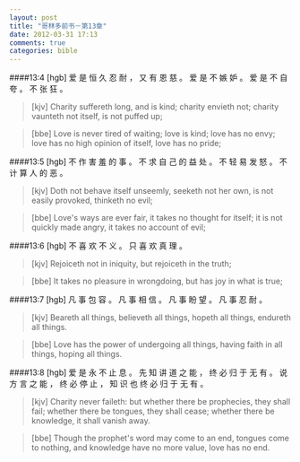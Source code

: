 ```yaml
---
layout: post
title: "哥林多前书－第13章"
date: 2012-03-31 17:13
comments: true
categories: bible
---
```

####13:4	[hgb] 	爱 是 恒 久 忍 耐 ， 又 有 恩 慈 。 爱 是 不 嫉 妒 。 爱 是 不 自 夸 。 不 张 狂 。
>[kjv] 	Charity suffereth long, and is kind; charity envieth not; charity vaunteth not itself, is not puffed up;

>[bbe] 	Love is never tired of waiting; love is kind; love has no envy; love has no high opinion of itself, love has no pride;

####13:5	[hgb] 	不 作 害 羞 的 事 。 不 求 自 己 的 益 处 。 不 轻 易 发 怒 。 不 计 算 人 的 恶 。

>[kjv] 	Doth not behave itself unseemly, seeketh not her own, is not easily provoked, thinketh no evil;

>[bbe] 	Love's ways are ever fair, it takes no thought for itself; it is not quickly made angry, it takes no account of evil;

####13:6	[hgb] 	不 喜 欢 不 义 。 只 喜 欢 真 理 。
>[kjv] 	Rejoiceth not in iniquity, but rejoiceth in the truth;

>[bbe] 	It takes no pleasure in wrongdoing, but has joy in what is true;

####13:7	[hgb] 	凡 事 包 容 。 凡 事 相 信 。 凡 事 盼 望 。 凡 事 忍 耐 。
>[kjv] 	Beareth all things, believeth all things, hopeth all things, endureth all things.

>[bbe] 	Love has the power of undergoing all things, having faith in all things, hoping all things.

####13:8	[hgb] 	爱 是 永 不 止 息 。 先 知 讲 道 之 能 ， 终 必 归 于 无 有 。 说 方 言 之 能 ， 终 必 停 止 ， 知 识 也 终 必 归 于 无 有 。
>[kjv] 	Charity never faileth: but whether there be prophecies, they shall fail; whether there be tongues, they shall cease; whether there be knowledge, it shall vanish away.
  
>[bbe] 	Though the prophet's word may come to an end, tongues come to nothing, and knowledge have no more value, love has no end.